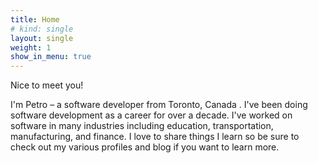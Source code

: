 ```yaml
---
title: Home
# kind: single
layout: single
weight: 1
show_in_menu: true
---
```


Nice to meet you!

I'm Petro &ndash; a software developer from Toronto, Canada . I've been doing software development as a career for over a decade. I've worked on software in many industries including education, transportation, manufacturing, and finance. I love to share things I learn so be sure to check out my various profiles and blog if you want to learn more.